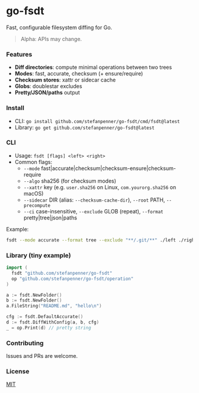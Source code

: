 # go-fsdt

Fast, configurable filesystem diffing for Go.

> Alpha: APIs may change.

### Features
- **Diff directories**: compute minimal operations between two trees
- **Modes**: fast, accurate, checksum (+ ensure/require)
- **Checksum stores**: xattr or sidecar cache
- **Globs**: doublestar excludes
- **Pretty/JSON/paths** output

### Install
- CLI: `go install github.com/stefanpenner/go-fsdt/cmd/fsdt@latest`
- Library: `go get github.com/stefanpenner/go-fsdt@latest`

### CLI
- Usage: `fsdt [flags] <left> <right>`
- Common flags:
  - `--mode` fast|accurate|checksum|checksum-ensure|checksum-require
  - `--algo` sha256 (for checksum modes)
  - `--xattr` key (e.g. `user.sha256` on Linux, `com.yourorg.sha256` on macOS)
  - `--sidecar` DIR (alias: `--checksum-cache-dir`), `--root` PATH, `--precompute`
  - `--ci` case-insensitive, `--exclude` GLOB (repeat), `--format` pretty|tree|json|paths

Example:
```bash
fsdt --mode accurate --format tree --exclude "**/.git/**" ./left ./right
```

### Library (tiny example)
```go
import (
  fsdt "github.com/stefanpenner/go-fsdt"
  op "github.com/stefanpenner/go-fsdt/operation"
)

a := fsdt.NewFolder()
b := fsdt.NewFolder()
a.FileString("README.md", "hello\n")

cfg := fsdt.DefaultAccurate()
d := fsdt.DiffWithConfig(a, b, cfg)
_ = op.Print(d) // pretty string
```

### Contributing
Issues and PRs are welcome.

### License
[MIT](LICENSE)

